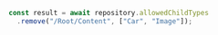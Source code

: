 ```javascript
const result = await repository.allowedChildTypes
  .remove("/Root/Content", ["Car", "Image"]);
```
